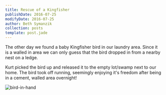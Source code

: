 ```yaml
---
title: Rescue of a Kingfisher
publishDate: 2016-07-25
modifyDate: 2016-07-25
author: Beth Symanzik
collection: posts
template: post.jade
---
```


The other day we found a baby Kingfisher bird in our laundry area.  Since it is a walled in area we can only guess that the bird dropped in from a nearby nest on a ledge.

Kurt picked the bird up and released it to the empty lot/swamp next to our home. The bird took off running, seemingly enjoying it's freedom after being in a cement, walled area overnight!

![bird-in-hand](/images/IMG_6977.JPG)
